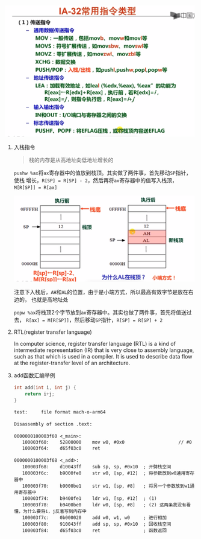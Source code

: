 ![ppt](https://github.com/SteveLauC/pic/blob/main/Screen%20Shot%202022-03-31%20at%2011.59.38%20AM.png)

1. 入栈指令

   > 栈的内存是从高地址向低地址增长的

   `pushw %ax`将`ax`寄存器中的值放到栈顶。其实做了两件事，首先移动`SP`指针，使栈
   增长，`R[SP] = R[SP] - 2`，然后再将`ax`寄存器中的值写入栈顶，`M[R[SP]] = R[ax]`

   ![ppt](https://github.com/SteveLauC/pic/blob/main/Screen%20Shot%202022-03-31%20at%2012.07.05%20PM.png)

   注意下入栈后，`AH`和`AL`的位置，由于是小端方式，所以最高有效字节是放在右边的，
   也就是高地址处

    `popw %ax`将栈顶2个字节放到`ax`寄存器中。其实也做了两件事，首先将值送过去，
    `R[ax] = M[R[SP]]`，然后移动`SP`指针，`R[SP] = R[SP] + 2`
    

2. RTL(register transfer language)
    
   In computer science, register transfer language (RTL) is a kind of intermediate
   representation (IR) that is very close to assembly language, such as that which 
   is used in a compiler. It is used to describe data flow at the register-transfer 
   level of an architecture.


3. add函数汇编举例

   ```c
   int add(int i, int j) {
       return i+j;
   }
   ```

   ```assembly
   test:     file format mach-o-arm64

   Disassembly of section .text:

   0000000100003f60 <_main>:
      100003f60:	52800000 	mov	w0, #0x0                   	// #0
      100003f64:	d65f03c0 	ret

   0000000100003f68 <_add>:
      100003f68:	d10043ff 	sub	sp, sp, #0x10  ; 开劈栈空间
      100003f6c:	b9000fe0 	str	w0, [sp, #12]  ; 将参数放到w0通用寄存器中
      100003f70:	b9000be1 	str	w1, [sp, #8]   ; 将另一个参数放到w1通用寄存器中
      100003f74:	b9400fe1 	ldr	w1, [sp, #12]  ; (1)
      100003f78:	b9400be0 	ldr	w0, [sp, #8]   ; (2) 这两条我没有看懂，为什么要将i，j反着写到内存中
      100003f7c:	0b000020 	add	w0, w1, w0     ; 进行相加
      100003f80:	910043ff 	add	sp, sp, #0x10  ; 回收栈空间
      100003f84:	d65f03c0 	ret                ; 函数返回
   ```
